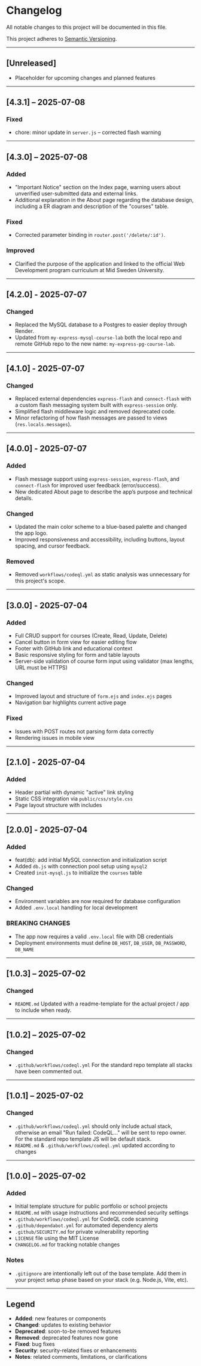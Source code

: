 # Changelog

All notable changes to this project will be documented in this file.

This project adheres to [Semantic Versioning](https://semver.org/spec/v2.0.0.html).

---

## [Unreleased]

- Placeholder for upcoming changes and planned features

---

## [4.3.1] – 2025-07-08

### Fixed

- chore: minor update in `server.js` – corrected flash warning

---

## [4.3.0] – 2025-07-08

### Added

- "Important Notice" section on the Index page, warning users about unverified user-submitted data and external links.
- Additional explanation in the About page regarding the database design, including a ER diagram and description of the "courses" table.

### Fixed

- Corrected parameter binding in `router.post('/delete/:id')`.

### Improved

- Clarified the purpose of the application and linked to the official Web Development program curriculum at Mid Sweden University.

---

## [4.2.0] - 2025-07-07

### Changed

- Replaced the MySQL database to a Postgres to easier deploy through Render.
- Updated from `my-express-mysql-course-lab` both the local repo and remote GitHub repo to the new name: `my-express-pg-course-lab`.

---

## [4.1.0] - 2025-07-07

### Changed

- Replaced external dependencies `express-flash` and `connect-flash` with a custom flash messaging system built with `express-session` only.
- Simplified flash middleware logic and removed deprecated code.
- Minor refactoring of how flash messages are passed to views (`res.locals.messages`).

---

## [4.0.0] - 2025-07-07

### Added

- Flash message support using `express-session`, `express-flash`, and `connect-flash` for improved user feedback (error/success).
- New dedicated About page to describe the app’s purpose and technical details.

### Changed

- Updated the main color scheme to a blue-based palette and changed the app logo.
- Improved responsiveness and accessibility, including buttons, layout spacing, and cursor feedback.

### Removed

- Removed `workflows/codeql.yml` as static analysis was unnecessary for this project's scope.

---

## [3.0.0] - 2025-07-04

### Added

- Full CRUD support for courses (Create, Read, Update, Delete)
- Cancel button in form view for easier editing flow
- Footer with GitHub link and educational context
- Basic responsive styling for form and table layouts
- Server-side validation of course form input using validator (max lengths, URL must be HTTPS)

### Changed

- Improved layout and structure of `form.ejs` and `index.ejs` pages
- Navigation bar highlights current active page

### Fixed

- Issues with POST routes not parsing form data correctly
- Rendering issues in mobile view

---

## [2.1.0] - 2025-07-04

### Added

- Header partial with dynamic "active" link styling
- Static CSS integration via `public/css/style.css`
- Page layout structure with includes

---

## [2.0.0] - 2025-07-04

### Added

- feat(db): add initial MySQL connection and initialization script
- Added `db.js` with connection pool setup using `mysql2`
- Created `init-mysql.js` to initialize the `courses` table

### Changed

- Environment variables are now required for database configuration
- Added `.env.local` handling for local development

### BREAKING CHANGES

- The app now requires a valid `.env.local` file with DB credentials
- Deployment environments must define `DB_HOST`, `DB_USER`, `DB_PASSWORD`, `DB_NAME`

---

## [1.0.3] – 2025-07-02

### Changed

- `README.md`
  Updated with a readme-template for the actual project / app to include when ready.

---

## [1.0.2] – 2025-07-02

### Changed

- `.github/workflows/codeql.yml`
  For the standard repo template all stacks have been commented out.

---

## [1.0.1] – 2025-07-02

### Changed

- `.github/workflows/codeql.yml` should only include actual stack,
  otherwise an email "Run failed: CodeQL..." will be sent to repo owner.
  For the standard repo template JS will be default stack.
- `README.md` & `.github/workflows/codeql.yml` updated according to changes

---

## [1.0.0] – 2025-07-02

### Added

- Initial template structure for public portfolio or school projects
- `README.md` with usage instructions and recommended security settings
- `.github/workflows/codeql.yml` for CodeQL code scanning
- `.github/dependabot.yml` for automated dependency alerts
- `.github/SECURITY.md` for private vulnerability reporting
- `LICENSE` file using the MIT License
- `CHANGELOG.md` for tracking notable changes

### Notes

- `.gitignore` are intentionally left out of the base template.
  Add them in your project setup phase based on your stack (e.g. Node.js, Vite, etc).

---

## Legend

- **Added**: new features or components
- **Changed**: updates to existing behavior
- **Deprecated**: soon-to-be removed features
- **Removed**: deprecated features now gone
- **Fixed**: bug fixes
- **Security**: security-related fixes or enhancements
- **Notes**: related comments, limitations, or clarifications
